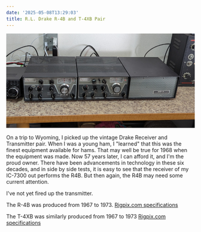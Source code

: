 ```yaml
---
date: '2025-05-08T13:29:03'
title: R.L. Drake R-4B and T-4XB Pair
---
```


![r4bt4xb.jpg](/static/r4bt4xb.jpg)

On a trip to Wyoming, I picked up the vintage Drake Receiver and Transmitter pair.   When I was a young ham, I "learned" that this was the finest equipment available for hams.   That may well be true for 1968 when the equipment was made.   Now 57 years later, I can afford it, and I'm the proud owner.  There have been advancements in technology in these six decades, and in side by side tests, it is easy to see that the receiver of my IC-7300 out performs the R4B.   But then again, the R4B may need some current attention. 

I've not yet fired up the transmitter.

The R-4B was produced from 1967 to 1973.  [Rigpix.com specifications](https://www.rigpix.com/drake/r4b.htm)

The T-4XB was similarly produced from 1967 to 1973 [Rigpix.com specifications](https://www.rigpix.com/drake/t4xb.htm)